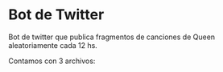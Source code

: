 # Bot de Twitter
Bot de twitter que publica fragmentos de canciones de Queen aleatoriamente cada 12 hs.

Contamos con 3 archivos:

